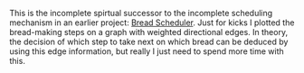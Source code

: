 This is the incomplete spirtual successor to the incomplete scheduling mechanism in an earlier project: [Bread Scheduler](https://github.com/michaelporter/Bread_Scheduler).  Just for kicks I plotted the bread-making steps on a graph with weighted directional edges.  In theory, the decision of which step to take next on which bread can be deduced by using this edge information, but really I just need to spend more time with this.

